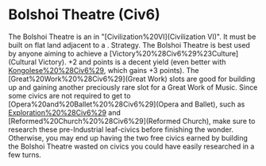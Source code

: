 # Bolshoi Theatre (Civ6)

The Bolshoi Theatre is an in "[Civilization%20VI](Civilization VI)". It must be built on flat land adjacent to a .
Strategy.
The Bolshoi Theatre is best used by anyone aiming to achieve a [Victory%20%28Civ6%29%23Culture](Cultural Victory). +2 and points is a decent yield (even better with [Kongolese%20%28Civ6%29](Kongo), which gains +3 points). The [Great%20Work%20%28Civ6%29](Great Work) slots are good for building up and gaining another preciously rare slot for a Great Work of Music.
Since some civics are not required to get to [Opera%20and%20Ballet%20%28Civ6%29](Opera and Ballet), such as [Exploration%20%28Civ6%29](Exploration) and [Reformed%20Church%20%28Civ6%29](Reformed Church), make sure to research these pre-Industrial leaf-civics before finishing the wonder. Otherwise, you may end up having the two free civics earned by building the Bolshoi Theatre wasted on civics you could have easily researched in a few turns.
